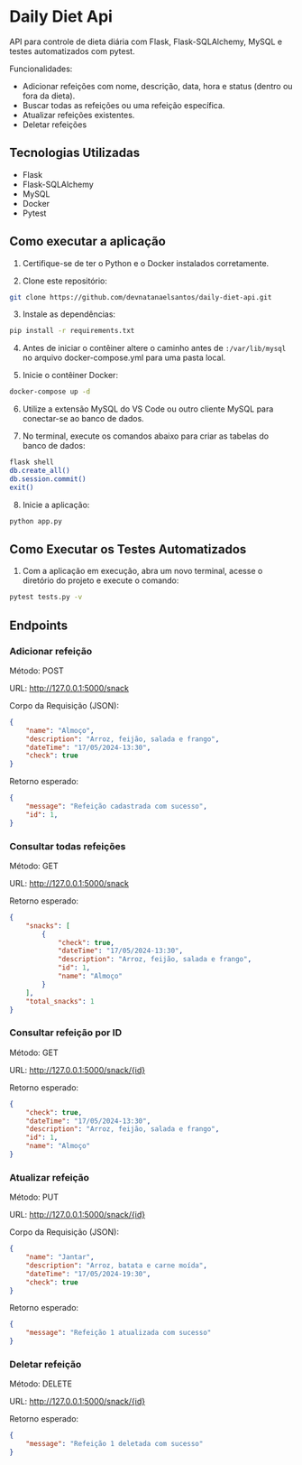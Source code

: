 # Daily Diet Api

API para controle de dieta diária com Flask, Flask-SQLAlchemy, MySQL e testes automatizados com pytest.

Funcionalidades:

- Adicionar refeições com nome, descrição, data, hora e status (dentro ou fora da dieta).
- Buscar todas as refeições ou uma refeição específica.
- Atualizar refeições existentes.
- Deletar refeições

 ## Tecnologias Utilizadas
- Flask
- Flask-SQLAlchemy
- MySQL
- Docker
- Pytest

 ## Como executar a aplicação
1. Certifique-se de ter o Python e o Docker instalados corretamente.

2. Clone este repositório:
````bash
git clone https://github.com/devnatanaelsantos/daily-diet-api.git
````

3. Instale as dependências:
````bash
pip install -r requirements.txt
````

4. Antes de iniciar o contêiner altere o caminho antes de `:/var/lib/mysql` no arquivo docker-compose.yml para uma pasta local.

5. Inicie o contêiner Docker:
````bash
docker-compose up -d
````

6. Utilize a extensão MySQL do VS Code ou outro cliente MySQL para conectar-se ao banco de dados.

7. No terminal, execute os comandos abaixo para criar as tabelas do banco de dados:
````bash
flask shell
db.create_all()
db.session.commit()
exit()
````

8. Inicie a aplicação:
````bash
python app.py
````

## Como Executar os Testes Automatizados
1. Com a aplicação em execução, abra um novo terminal, acesse o diretório do projeto e execute o comando:
```bash
pytest tests.py -v
```

## Endpoints
### Adicionar refeição
Método: POST

URL: http://127.0.0.1:5000/snack

Corpo da Requisição (JSON):

````json
{
    "name": "Almoço",
    "description": "Arroz, feijão, salada e frango",
    "dateTime": "17/05/2024-13:30",
    "check": true
}
````

Retorno esperado:
````json
{
    "message": "Refeição cadastrada com sucesso",
    "id": 1,
}
````

### Consultar todas refeições
Método: GET

URL: http://127.0.0.1:5000/snack

Retorno esperado:
````json
{
    "snacks": [
        {
            "check": true,
            "dateTime": "17/05/2024-13:30",
            "description": "Arroz, feijão, salada e frango",
            "id": 1,
            "name": "Almoço"
        }
    ],
    "total_snacks": 1
}
````

### Consultar refeição por ID
Método: GET

URL: http://127.0.0.1:5000/snack/{id}

Retorno esperado:
````json
{
    "check": true,
    "dateTime": "17/05/2024-13:30",
    "description": "Arroz, feijão, salada e frango",
    "id": 1,
    "name": "Almoço"
}
````

### Atualizar refeição
Método: PUT

URL: http://127.0.0.1:5000/snack/{id}

Corpo da Requisição (JSON):
````json
{
    "name": "Jantar",
    "description": "Arroz, batata e carne moída",
    "dateTime": "17/05/2024-19:30",
    "check": true
}
````

Retorno esperado:
````json
{
    "message": "Refeição 1 atualizada com sucesso"
}
````

### Deletar refeição
Método: DELETE

URL: http://127.0.0.1:5000/snack/{id}

Retorno esperado:
````json
{
    "message": "Refeição 1 deletada com sucesso"
}
````





